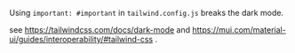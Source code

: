 Using `important: #important` in `tailwind.config.js` breaks the dark mode.

see https://tailwindcss.com/docs/dark-mode and https://mui.com/material-ui/guides/interoperability/#tailwind-css .
